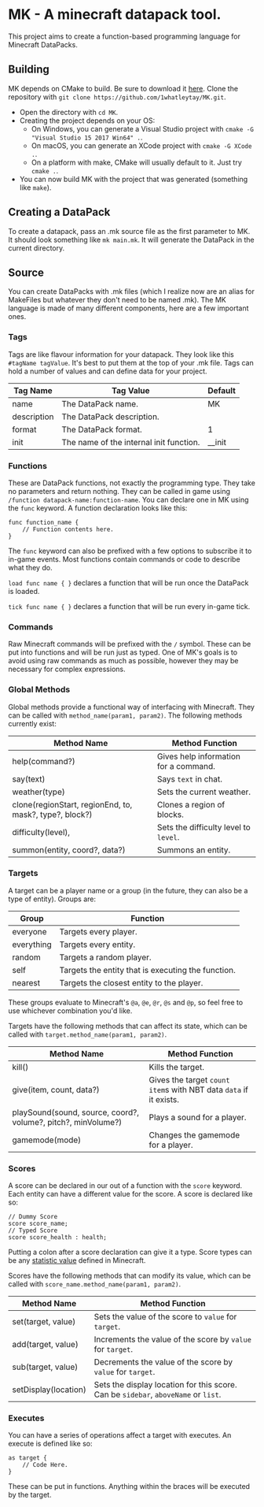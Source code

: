 # MK - A minecraft datapack tool.
This project aims to create a function-based programming language for Minecraft DataPacks.

## Building
MK depends on CMake to build. Be sure to download it [here](https://cmake.org/).
Clone the repository with `git clone https://github.com/1whatleytay/MK.git`.

- Open the directory with `cd MK`.
- Creating the project depends on your OS:
  - On Windows, you can generate a Visual Studio project with `cmake -G "Visual Studio 15 2017 Win64" .`.
  - On macOS, you can generate an XCode project with `cmake -G XCode .`.
  - On a platform with make, CMake will usually default to it. Just try `cmake .`.
- You can now build MK with the project that was generated (something like  `make`).

## Creating a DataPack
To create a datapack, pass an .mk source file as the first parameter to MK.
It should look something like `mk main.mk`.
It will generate the DataPack in the current directory.


## Source
You can create DataPacks with .mk files (which I realize now are an alias for MakeFiles but whatever they don't need to be named .mk).
The MK language is made of many different components, here are a few important ones.

### Tags
Tags are like flavour information for your datapack. They look like this `#tagName tagValue`. It's best to put them at the top of your .mk file.
Tags can hold a number of values and can define data for your project.

Tag Name | Tag Value | Default
-------- | --------- | -------
name | The DataPack name. | MK
description | The DataPack description. | 
format | The DataPack format. | 1
init | The name of the internal init function. | __init

### Functions
These are DataPack functions, not exactly the programming type.
They take no parameters and return nothing.
They can be called in game using `/function datapack-name:function-name`.
You can declare one in MK using the `func` keyword.
A function declaration looks like this:

    func function_name {
        // Function contents here.
    }

The `func` keyword can also be prefixed with a few options to subscribe it to in-game events.
Most functions contain commands or code to describe what they do.

`load func name { }` declares a function that will be run once the DataPack is loaded.

`tick func name { }` declares a function that will be run every in-game tick.

### Commands
Raw Minecraft commands will be prefixed with the `/` symbol.
These can be put into functions and will be run just as typed.
One of MK's goals is to avoid using raw commands as much as possible, however they may be necessary for complex expressions.

### Global Methods
Global methods provide a functional way of interfacing with Minecraft.
They can be called with `method_name(param1, param2)`.
The following methods currently exist:

Method Name | Method Function
----------- | ---------------
help(command?) | Gives help information for a command.
say(text) | Says `text` in chat.
weather(type) | Sets the current weather.
clone(regionStart, regionEnd, to, mask?, type?, block?) | Clones a region of blocks.
difficulty(level), | Sets the difficulty level to `level`.
summon(entity, coord?, data?) | Summons an entity.


### Targets
A target can be a player name or a group (in the future, they can also be a type of entity).
Groups are:

Group | Function
----- | -------
everyone | Targets every player.
everything | Targets every entity.
random | Targets a random player.
self | Targets the entity that is executing the function.
nearest | Targets the closest entity to the player.

These groups evaluate to Minecraft's `@a`, `@e`, `@r`, `@s` and `@p`, so feel free to use whichever combination you'd like.

Targets have the following methods that can affect its state, which can be called with `target.method_name(param1, param2)`.

Method Name | Method Function
----------- | ---------------
kill() | Kills the target.
give(item, count, data?) | Gives the target `count` `item`s with NBT data `data` if it exists.
playSound(sound, source, coord?, volume?, pitch?, minVolume?) | Plays a sound for a player.
gamemode(mode) | Changes the gamemode for a player.

### Scores
A score can be declared in our out of a function with the `score` keyword.
Each entity can have a different value for the score.
A score is declared like so:

    // Dummy Score
    score score_name;
    // Typed Score
    score score_health : health;

Putting a colon after a score declaration can give it a type.
Score types can be any [statistic value](https://minecraft.gamepedia.com/Scoreboard#Criteria) defined in Minecraft.

Scores have the following methods that can modify its value, which can be called with `score_name.method_name(param1, param2)`.

Method Name | Method Function
----------- | ---------------
set(target, value) | Sets the value of the score to `value` for `target`.
add(target, value) | Increments the value of the score by `value` for `target`.
sub(target, value) | Decrements the value of the score by `value` for `target`.
setDisplay(location) | Sets the display location for this score. Can be `sidebar`, `aboveName` or `list`.

### Executes
You can have a series of operations affect a target with executes.
An execute is defined like so:

    as target {
        // Code Here.
    }

These can be put in functions.
Anything within the braces will be executed by the target.
